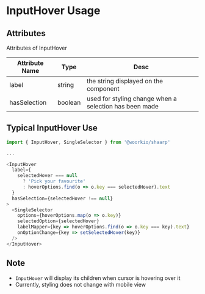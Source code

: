 # InputHover Usage

## Attributes
Attributes of InputHover

Attribute Name | Type | Desc
--- | --- | ---
label | string | the string displayed on the component
hasSelection | boolean | used for styling change when a selection has been made

## Typical InputHover Use

```javascript
import { InputHover, SingleSelector } from '@woorkio/shaarp'

...

<InputHover
  label={
    selectedHover === null
      ? 'Pick your favourite'
      : hoverOptions.find(o => o.key === selectedHover).text
  }
  hasSelection={selectedHover !== null}
>
  <SingleSelector
    options={hoverOptions.map(o => o.key)}
    selectedOption={selectedHover}
    labelMapper={key => hoverOptions.find(o => o.key === key).text}
    onOptionChange={key => setSelectedHover(key)}
  />
</InputHover>
```

## Note
- `InputHover` will display its children when cursor is hovering over it
- Currently, styling does not change with mobile view